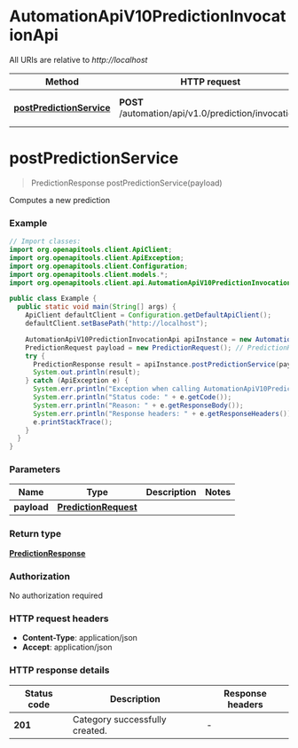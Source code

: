 # AutomationApiV10PredictionInvocationApi

All URIs are relative to *http://localhost*

Method | HTTP request | Description
------------- | ------------- | -------------
[**postPredictionService**](AutomationApiV10PredictionInvocationApi.md#postPredictionService) | **POST** /automation/api/v1.0/prediction/invocation/ | Computes a new prediction


<a name="postPredictionService"></a>
# **postPredictionService**
> PredictionResponse postPredictionService(payload)

Computes a new prediction

### Example
```java
// Import classes:
import org.openapitools.client.ApiClient;
import org.openapitools.client.ApiException;
import org.openapitools.client.Configuration;
import org.openapitools.client.models.*;
import org.openapitools.client.api.AutomationApiV10PredictionInvocationApi;

public class Example {
  public static void main(String[] args) {
    ApiClient defaultClient = Configuration.getDefaultApiClient();
    defaultClient.setBasePath("http://localhost");

    AutomationApiV10PredictionInvocationApi apiInstance = new AutomationApiV10PredictionInvocationApi(defaultClient);
    PredictionRequest payload = new PredictionRequest(); // PredictionRequest | 
    try {
      PredictionResponse result = apiInstance.postPredictionService(payload);
      System.out.println(result);
    } catch (ApiException e) {
      System.err.println("Exception when calling AutomationApiV10PredictionInvocationApi#postPredictionService");
      System.err.println("Status code: " + e.getCode());
      System.err.println("Reason: " + e.getResponseBody());
      System.err.println("Response headers: " + e.getResponseHeaders());
      e.printStackTrace();
    }
  }
}
```

### Parameters

Name | Type | Description  | Notes
------------- | ------------- | ------------- | -------------
 **payload** | [**PredictionRequest**](PredictionRequest.md)|  |

### Return type

[**PredictionResponse**](PredictionResponse.md)

### Authorization

No authorization required

### HTTP request headers

 - **Content-Type**: application/json
 - **Accept**: application/json

### HTTP response details
| Status code | Description | Response headers |
|-------------|-------------|------------------|
**201** | Category successfully created. |  -  |

